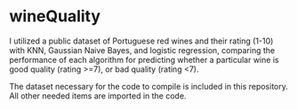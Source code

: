 # wineQuality
I utilized a public dataset of Portuguese red wines and their rating (1-10) with KNN, Gaussian Naive Bayes, and logistic regression, comparing the performance of each algorithm for predicting whether a particular wine is good quality (rating >=7), or bad quality (rating <7).

The dataset necessary for the code to compile is included in this repository. All other needed items are imported in the code. 
